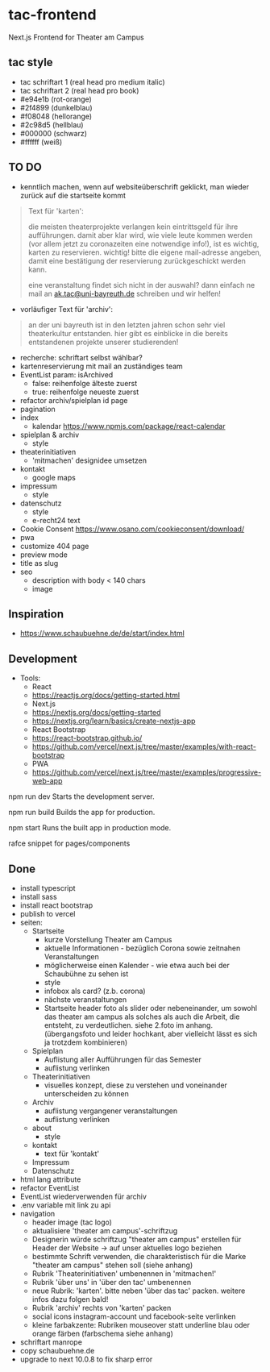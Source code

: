 # tac-frontend
Next.js Frontend for Theater am Campus

## tac style
- tac schriftart 1  (real head pro medium italic)
- tac schriftart 2  (real head pro book)
- #e94e1b (rot-orange)
- #2f4899 (dunkelblau)
- #f08048 (hellorange)
- #2c98d5 (hellblau)
- #000000 (schwarz)
- #ffffff (weiß)

## TO DO
- kenntlich machen, wenn auf websiteüberschrift geklickt, man wieder zurück auf die startseite kommt
>Text für 'karten':
>
>die meisten theaterprojekte verlangen kein eintrittsgeld für ihre aufführungen.
damit aber klar wird, wie viele leute kommen werden (vor allem jetzt zu coronazeiten eine notwendige info!), ist es wichtig, karten zu reservieren.
wichtig! bitte die eigene mail-adresse angeben, damit eine bestätigung der reservierung zurückgeschickt werden kann.
>
>eine veranstaltung findet sich nicht in der auswahl?
dann einfach ne mail an ak.tac@uni-bayreuth.de schreiben und wir helfen!
- vorläufiger Text für 'archiv':
>an der uni bayreuth ist in den letzten jahren schon sehr viel theaterkultur entstanden.
hier gibt es einblicke in die bereits entstandenen projekte unserer studierenden!
- recherche: schriftart selbst wählbar?
- kartenreservierung mit mail an zuständiges team
- EventList param: isArchived
  - false: reihenfolge älteste zuerst
  - true: reihenfolge neueste zuerst
- refactor archiv/spielplan id page
- pagination
- index
  - kalendar https://www.npmjs.com/package/react-calendar
- spielplan & archiv
  - style
- theaterinitiativen
  - 'mitmachen' designidee umsetzen
- kontakt
  - google maps
- impressum
  - style
- datenschutz
  - style
  - e-recht24 text
- Cookie Consent https://www.osano.com/cookieconsent/download/
- pwa
- customize 404 page
- preview mode
- title as slug
- seo
  - description with body < 140 chars
  - image

## Inspiration
- https://www.schaubuehne.de/de/start/index.html

## Development
- Tools:
  - React
   - https://reactjs.org/docs/getting-started.html
  - Next.js
   - https://nextjs.org/docs/getting-started
   - https://nextjs.org/learn/basics/create-nextjs-app
  - React Bootstrap
   - https://react-bootstrap.github.io/
   - https://github.com/vercel/next.js/tree/master/examples/with-react-bootstrap
  - PWA
   - https://github.com/vercel/next.js/tree/master/examples/progressive-web-app

npm run dev
Starts the development server.

npm run build
Builds the app for production.

npm start
Runs the built app in production mode.

rafce snippet for pages/components

## Done
- install typescript
- install sass
- install react bootstrap
- publish to vercel
- seiten:
  - Startseite
    - kurze Vorstellung Theater am Campus
    - aktuelle Informationen - bezüglich Corona sowie zeitnahen Veranstaltungen
    - möglicherweise einen Kalender - wie etwa auch bei der Schaubühne zu sehen ist
    - style
    - infobox als card? (z.b. corona)
    - nächste veranstaltungen
    - Startseite header foto als slider oder nebeneinander, um sowohl das theater am campus als solches als auch die Arbeit, die entsteht, zu verdeutlichen. siehe 2.foto im anhang. (übergangsfoto und leider hochkant, aber vielleicht lässt es sich ja trotzdem kombinieren)
  - Spielplan
    - Auflistung aller Aufführungen für das Semester
    - auflistung verlinken
  - Theaterinitiativen
    - visuelles konzept, diese zu verstehen und voneinander unterscheiden zu können
  - Archiv
    - auflistung vergangener veranstaltungen
    - auflistung verlinken
  - about
    - style
  - kontakt
    - text für 'kontakt'
  - Impressum
  - Datenschutz
- html lang attribute
- refactor EventList
- EventList wiederverwenden für archiv
- .env variable mit link zu api
- navigation
  - header image (tac logo)
  - aktualisiere 'theater am campus'-schriftzug
  - Designerin würde schriftzug "theater am campus" erstellen für Header der Website -> auf unser aktuelles logo beziehen
  - bestimmte Schrift verwenden, die charakteristisch für die Marke "theater am campus" stehen soll (siehe anhang)
  - Rubrik 'Theaterinitiativen' umbenennen in 'mitmachen!'
  - Rubrik 'über uns' in 'über den tac' umbenennen
  - neue Rubrik: 'karten'. bitte neben 'über das tac' packen. weitere infos dazu folgen bald!
  - Rubrik 'archiv' rechts von 'karten' packen
  - social icons instagram-account und facebook-seite verlinken
  - kleine farbakzente: Rubriken mouseover statt underline blau oder orange färben (farbschema siehe anhang)
- schriftart manrope
- copy schaubuehne.de
- upgrade to next 10.0.8 to fix sharp error
